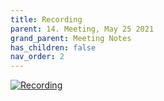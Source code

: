 ```yaml
---
title: Recording
parent: 14. Meeting, May 25 2021
grand_parent: Meeting Notes
has_children: false
nav_order: 2
---
```


[![Recording](https://img.youtube.com/vi//0.jpg)](https://www.youtube.com/watch?v=)
